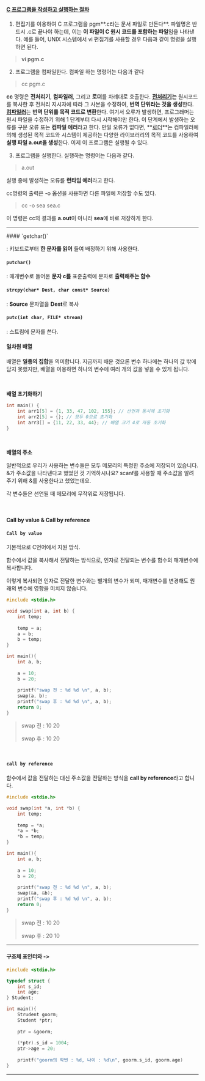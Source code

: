 #### <u>C 프로그램을 작성하고 실행하는 절차</u>

1. 편집기를 이용하여 C 프로그램을 pgm**.c라는 문서 파일로 만든다**. 파일명은 반드시 .c로 끝나야 하는데, 이는 **이 파일이 C 원시 코드를 포함하는 파일**임을 나타낸다. 예를 들어, UNIX 시스템에서 vi 편집기를 사용할 경우 다음과 같이 명령을 실행하면 된다.

> **vi pgm.c**

2. 프로그램을 컴파일한다. 컴파일 하는 명령어는 다음과 같다

> cc pgm.c

**cc** 명령은 **전처리기**, **컴파일러**, 그리고 **로더**를 차례대로 호출한다. **<u>전처리기</u>는**  원시코드를 복사한 후 전처리 지시자에 따라 그 사본을 수정하여, **번역 단위라는 것을 생성**한다. <u>**컴파일러**</u>는 **번역 단위를 목적 코드로 변환**한다. 여기서 오류가 발생하면, 프로그래머는 원시 파일을 수정하기 위해 1 단계부터 다시 시작해야만 한다. 이 단계에서 발생하는 오류를 구문 오류 또는 **컴파일 에러**라고 한다. 만일 오류가 없다면, **<u>로더</u>**는 컴파일러에 의해 생성된 목적 코드와 시스템이 제공하는 다양한 라이브러리의 목적 코드를 사용하여 **실행 파일 a.out을 생성**한다. 이제 이 프로그램은 실행될 수 있다.

3. 프로그램을 실행한다. 실행하는 명령어는 다음과 같다.

> a.out

실행 중에 발생하는 오류를 **런타임 에러**라고 한다.

cc명령의 출력은 -o 옵션을 사용하면 다른 파일에 저장할 수도 있다.

> cc -o sea sea.c

이 명령은 cc의 결과를 **a.out**이 아니라 **sea**에 바로 저장하게 한다.

<hr/>
#### `getchar()`

: 키보드로부터 **한 문자를 읽어** 들여 배정하기 위해 사용한다.

#### `putchar()`

: 매개변수로 들어온 **문자 c를** 표준출력에 문자로 **출력해주는 함수**



#### `strcpy(char* Dest, char const* Source)`

: **Source** 문자열을 **Dest**로 복사



#### `putc(int char, FILE* stream)`

: 스트림에 문자를 쓴다.



#### 일차원 배열

배열은 **일종의 집합**을 의미합니다. 지금까지 배운 것으론 변수 하나에는 하나의 값 밖에 담지 못했지만, 배열을 이용하면 하나의 변수에 여러 개의 값을 넣을 수 있게 됩니다.

<br/>

**배열 초기화하기**

```c
int main() {
	int arr1[5] = {1, 33, 47, 102, 155}; // 선언과 동시에 초기화
	int arr2[5] = {}; // 모두 0으로 초기화
	int arr3[] = {11, 22, 33, 44}; // 배열 크기 4로 자동 초기화
}
```

<br/>

**배열의 주소**

일반적으로 우리가 사용하는 변수들은 모두 메모리의 특정한 주소에 저장되어 있습니다. &가 주소값을 나타낸다고 했었던 것 기억하시나요? scanf를 사용할 때 주소값을 알려주기 위해 &를 사용한다고 했었는데요.

각 변수들은 선언될 때 메모리에 무작위로 저장됩니다.

<br/>

#### Call by value & Call by reference

#### `Call by value`

기본적으로 C언어에서 지원 방식.

함수에서 값을 복사해서 전달하는 방식으로, 인자로 전달되는 변수를 함수의 매개변수에 복사합니다.

이렇게 복사되면 인자로 전달한 변수와는 별개의 변수가 되며, 매개변수를 변경해도 원래의 변수에 영향을 미치지 않습니다.

```c
#include <stdio.h>

void swap(int a, int b) {
    int temp;
    
    temp = a;
    a = b;
    b = temp;
}

int main(){
    int a, b;
    
    a = 10;
    b = 20;
    
    printf("swap 전 : %d %d \n", a, b);
    swap(a, b);
    printf("swap 후 : %d %d \n", a, b);
    return 0;
}
```

> swap 전 : 10 20
>
> swap 후 : 10 20

<br/>

#### `call by reference`

함수에서 값을 전달하는 대신 주소값을 전달하는 방식을 **call by reference**라고 합니다.



```c
#include <stdio.h>

void swap(int *a, int *b) {
    int temp;
    
    temp = *a;
    *a = *b;
    *b = temp;
}

int main(){
    int a, b;
    
    a = 10;
    b = 20;
    
    printf("swap 전 : %d %d \n", a, b);
    swap(&a, &b);
    printf("swap 후 : %d %d \n", a, b);
    return 0;
}
```

> swap 전 : 10 20
>
> swap 후 : 20 10

<hr/>

#### 구조체 포인터와 ->

```c
#include <stdio.h>

typedef struct {
    int s_id;
    int age;
} Student;

int main(){
    Strudent goorm;
    Student *ptr;
    
    ptr = &goorm;
    
    (*ptr).s_id = 1004;
    ptr->age = 20;
    
    printf("goorm의 학번 : %d, 나이 : %d\n", goorm.s_id, goorm.age)
}
```

 <hr/>